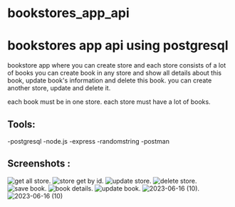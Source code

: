 # bookstores_app_api
# bookstores app api using postgresql
bookstore app where you can create store and each store consists of a lot of books 
you can create book in any store and show all details about this book, update book's information and delete this book.
you can create another store, update and delete it. 

each book must be in one store.
each store must have a lot of books.

## Tools:
-postgresql
-node.js
-express
-randomstring
-postman

## Screenshots :

![get all store](https://github.com/emanMohamad691/bookstores_app_api/assets/79469282/1404048a-7bc9-4117-afd9-c80249e730c3).
![store get by id](https://github.com/emanMohamad691/bookstores_app_api/assets/79469282/a7b505d9-3890-41ec-a75f-ba6ce7c3f5b7).
![update store](https://github.com/emanMohamad691/bookstores_app_api/assets/79469282/08aa9cc2-18b0-4040-9de8-2c6aa464cc7e).
![delete store](https://github.com/emanMohamad691/bookstores_app_api/assets/79469282/d3b63bd5-2d30-4dcb-acff-4e118706bf66).
![save book](https://github.com/emanMohamad691/bookstores_app_api/assets/79469282/9849e103-31ef-44dc-aab3-aeb876a8d6d6).
![book details](https://github.com/emanMohamad691/bookstores_app_api/assets/79469282/99ea9bf6-29f2-49e8-a959-798a4e3d276b).
![update book](https://github.com/emanMohamad691/bookstores_app_api/assets/79469282/e3cc30e1-c551-4980-b1a9-e60057e2c533).
![2023-06-16 (10)](https://github.com/emanMohamad691/bookstores_app_api/assets/79469282/986b457b-3b93-45b1-88ea-22201d77cd7e).
![2023-06-16 (10)](https://github.com/emanMohamad691/bookstores_app_api/assets/79469282/69c2401b-a8a4-419e-9e40-2243d5cbbdb2)
